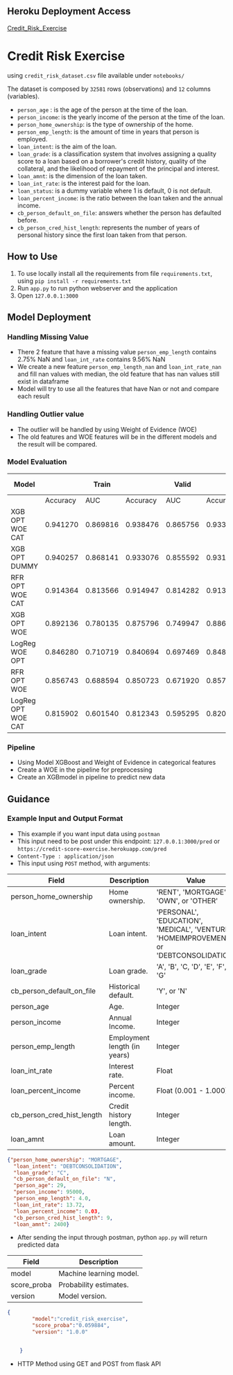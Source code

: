 ## Heroku Deployment Access

[Credit_Risk_Exercise](https://credit-score-exercise.herokuapp.com/)

# Credit Risk Exercise

using `credit_risk_dataset.csv` file available under `notebooks/`

The dataset is composed by `32581` rows (observations) and `12` columns (variables).

- `person_age` : is the age of the person at the time of the loan.
- `person_income`: is the yearly income of the person at the time of the loan.
- `person_home_ownership`: is the type of ownership of the home.
- `person_emp_length`: is the amount of time in years that person is employed.
- `loan_intent`: is the aim of the loan.
- `loan_grade`: is a classification system that involves assigning a quality score to a loan based on a borrower's credit history, quality of the collateral, and the likelihood of repayment of the principal and interest.
- `loan_amnt`: is the dimension of the loan taken.
- `loan_int_rate`: is the interest paid for the loan.
- `loan_status`: is a dummy variable where 1 is default, 0 is not default.
- `loan_percent_income`: is the ratio between the loan taken and the annual income.
- `cb_person_default_on_file`: answers whether the person has defaulted before.
- `cb_person_cred_hist_length`: represents the number of years of personal history since the first loan taken from that person.

## How to Use

1. To use locally install all the requirements from file `requirements.txt`, using `pip install -r requirements.txt`
2. Run `app.py` to run python webserver and the application
3. Open `127.0.0.1:3000`

## Model Deployment

### Handling Missing Value
- There 2 feature that have a missing value `person_emp_length` contains 2.75% NaN and `loan_int_rate` contains 9.56% NaN
- We create a new feature `person_emp_length_nan` and	`loan_int_rate_nan` and fill nan values with median, the old feature that has nan values still exist in dataframe
- Model will try to use all the features that have Nan or not and compare each result

### Handling Outlier value
- The outlier will be handled by using Weight of Evidence (WOE)
- The old features and WOE features will be in the different models and the result will be compared.

### Model Evaluation

| Model || Train || Valid|| Holdout Sample|
| --- | --- | --- |--- | --- | --- | --- |
||Accuracy	|AUC	|Accuracy|	AUC|	Accuracy|	AUC|
|XGB OPT WOE CAT	|0.941270|	0.869816|	0.938476|	0.865756|	0.933045|	0.852295|
|XGB OPT DUMMY	|0.940257|	0.868141|	0.933076|	0.855592|	0.931348	|0.851468|
|RFR OPT WOE CAT|	0.914364	|0.813566	|0.914947	|0.814282|	0.913453|	0.809761|
|XGB OPT WOE	|0.892136	|0.780135|	0.875796|	0.749947|	0.886301|	0.767530|
|LogReg WOE OPT	|0.846280	|0.710719|	0.840694|	0.697469|	0.848504|	0.710803|
|RFR OPT WOE	|0.856743|	0.688594|	0.850723|	0.671920|	0.857143|	0.684250|
|LogReg OPT WOE CAT	|0.815902|	0.601540|	0.812343|	0.595295|	0.820734|	0.606344|

### Pipeline
- Using Model XGBoost and Weight of Evidence in categorical features
- Create a WOE in the pipeline for preprocessing
- Create an XGBmodel in pipeline to predict new data

## Guidance

### Example Input and Output Format
- This example if you want input data using `postman`
- This input need to be post under this endpoint:
`127.0.0.1:3000/pred` or `https://credit-score-exercise.herokuapp.com/pred`
- `Content-Type : application/json`
- This input using `POST` method, with arguments:

|Field|	Description|	Value|
| --- | --- | --- |
|person_home_ownership	|Home ownership.	|'RENT', 'MORTGAGE', 'OWN', or 'OTHER'|
|loan_intent	|Loan intent.|	'PERSONAL', 'EDUCATION', 'MEDICAL', 'VENTURE', 'HOMEIMPROVEMENT', or 'DEBTCONSOLIDATION'|
|loan_grade|	Loan grade.|	'A', 'B', 'C, 'D', 'E', 'F', or 'G'|
|cb_person_default_on_file	|Historical default.|	'Y', or 'N'|
|person_age	|Age.	|Integer|
|person_income	|Annual Income.|	Integer|
|person_emp_length|	Employment length (in years)	|Integer|
|loan_int_rate|	Interest rate.	|Float|
|loan_percent_income	|Percent income.|	Float  (0.001 - 1.000)|
|cb_person_cred_hist_length	|Credit history length.	|Integer|
|loan_amnt|	Loan amount.|	Integer|




```json
{"person_home_ownership": "MORTGAGE",
  "loan_intent": "DEBTCONSOLIDATION",
  "loan_grade": "C",
  "cb_person_default_on_file": "N",
  "person_age": 29,
  "person_income": 95000,
  "person_emp_length": 4.0,
  "loan_int_rate": 13.72,
  "loan_percent_income": 0.03,
  "cb_person_cred_hist_length": 9,
  "loan_amnt": 2400}
```
-  After sending the input through postman, python `app.py` will return predicted data

|Field|	Description|
| --- | --- |
|model	|Machine learning model.|
|score_proba	|Probability estimates.|
|version|	Model version.|

```json
{
        "model":"credit_risk_exercise",
        "score_proba":"0.059884",
        "version": "1.0.0"


    }
```
- HTTP Method using GET and POST from flask API
